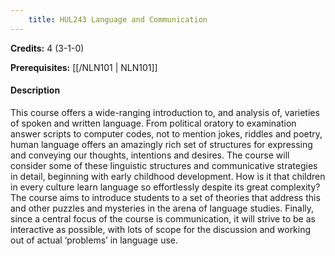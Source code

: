 ```yaml
---
    title: HUL243 Language and Communication
---
```

**Credits:** 4 (3-1-0)



**Prerequisites:** [[/NLN101 | NLN101]]

#### Description 
This course offers a wide-ranging introduction to, and analysis of, varieties of spoken and written language. From political oratory to examination answer scripts to computer codes, not to mention jokes, riddles and poetry, human language offers an amazingly rich set of structures for expressing and conveying our thoughts, intentions and desires. The course will consider some of these linguistic structures and communicative strategies in detail, beginning with early childhood development. How is it that children in every culture learn language so effortlessly despite its great complexity? The course aims to introduce students to a set of theories that address this and other puzzles and mysteries in the arena of language studies. Finally, since a central focus of the course is communication, it will strive to be as interactive as possible, with lots of scope for the discussion and working out of actual ‘problems’ in language use.